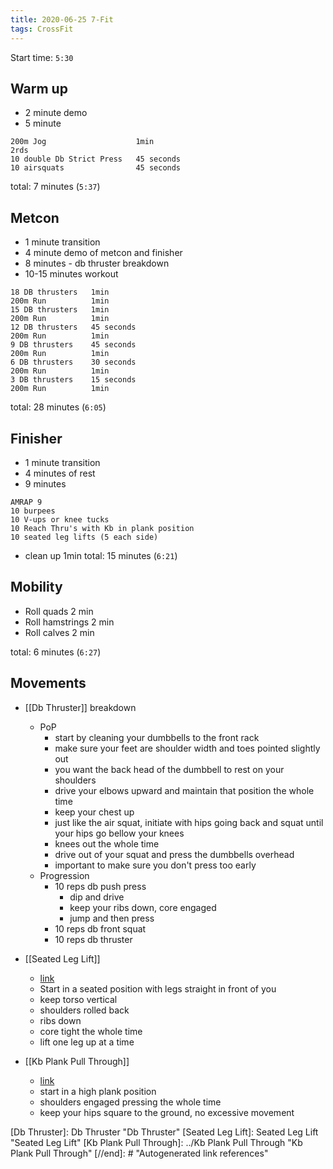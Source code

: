 ```yaml
---
title: 2020-06-25 7-Fit
tags: CrossFit
---
```


Start time: `5:30`

## Warm up

- 2 minute demo
- 5 minute
```
200m Jog                    1min
2rds
10 double Db Strict Press   45 seconds
10 airsquats                45 seconds
```
total: 7 minutes (`5:37`)


## Metcon

- 1 minute transition
- 4 minute demo of metcon and finisher
- 8 minutes - db thruster breakdown
- 10-15 minutes workout
```
18 DB thrusters   1min
200m Run          1min
15 DB thrusters   1min
200m Run          1min
12 DB thrusters   45 seconds
200m Run          1min
9 DB thrusters    45 seconds
200m Run          1min
6 DB thrusters    30 seconds
200m Run          1min
3 DB thrusters    15 seconds
200m Run          1min
```
total: 28 minutes (`6:05`)

## Finisher
- 1 minute transition
- 4 minutes of rest
- 9 minutes
```
AMRAP 9
10 burpees
10 V-ups or knee tucks
10 Reach Thru's with Kb in plank position
10 seated leg lifts (5 each side)
```
- clean up 1min
total: 15 minutes (`6:21`)

## Mobility
- Roll quads        2 min
- Roll hamstrings   2 min
- Roll calves       2 min

total: 6 minutes (`6:27`)

## Movements
- [[Db Thruster]] breakdown
  - PoP
    - start by cleaning your dumbbells to the front rack
    - make sure your feet are shoulder width and toes pointed slightly out
    - you want the back head of the dumbbell to rest on your shoulders
    - drive your elbows upward and maintain that position the whole time
    - keep your chest up
    - just like the air squat, initiate with hips going back and squat until your hips go bellow your knees
    - knees out the whole time
    - drive out of your squat and press the dumbbells overhead
    - important to make sure you don't press too early
  - Progression
    - 10 reps db push press
      - dip and drive
      - keep your ribs down, core engaged
      - jump and then press
    - 10 reps db front squat
    - 10 reps db thruster

- [[Seated Leg Lift]]
  - [link](https://www.youtube.com/watch?v=k6Y-pI_05r4&ab_channel=Howcast)
  - Start in a seated position with legs straight in front of you
  - keep torso vertical
  - shoulders rolled back
  - ribs down
  - core tight the whole time
  - lift one leg up at a time

- [[Kb Plank Pull Through]]
  - [link](https://vimeo.com/561021126)
  - start in a high plank position 
  - shoulders engaged pressing the whole time
  - keep your hips square to the ground, no excessive movement

[//begin]: # "Autogenerated link references for markdown compatibility"
[Db Thruster]: Db Thruster "Db Thruster"
[Seated Leg Lift]: Seated Leg Lift "Seated Leg Lift"
[Kb Plank Pull Through]: ../Kb Plank Pull Through "Kb Plank Pull Through"
[//end]: # "Autogenerated link references"
